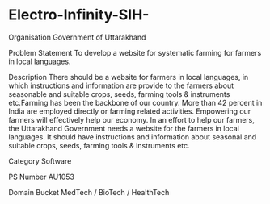# Electro-Infinity-SIH-
Organisation
Government of Uttarakhand

Problem Statement 
To develop a website for systematic farming for farmers in local languages.

Description 
There should be a website for farmers in local languages, in which instructions and information are provide to the farmers about seasonable and suitable crops, seeds, farming tools & instruments etc.Farming has been the backbone of our country. More than 42 percent in India are employed directly or farming related activities. Empowering our farmers will effectively help our economy. In an effort to help our farmers, the Uttarakhand Government needs a website for the farmers in local languages. It should have instructions and information about seasonal and suitable crops, seeds, farming tools & instruments etc.

Category
Software

PS Number
AU1053

Domain Bucket
MedTech / BioTech / HealthTech

